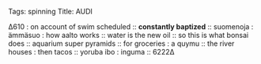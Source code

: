 Tags: spinning
Title: AUDI
  
∆610 : on account of swim scheduled :: **constantly baptized** :: suomenoja : ämmäsuo : how aalto works :: water is the new oil :: so this is what bonsai does :: aquarium super pyramids :: for groceries : a quymu :: the river houses : then tacos :: yoruba ibo : inguma :: 6222∆